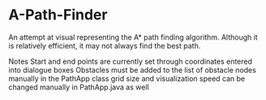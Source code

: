 # A-Path-Finder
An attempt at visual representing the A* path finding algorithm.
Although it is relatively efficient, it may not always find the best path.


Notes
  Start and end points are currently set through coordinates entered into dialogue boxes
  Obstacles must be added to the list of obstacle nodes manually in the PathApp class
  grid size and visualization speed can be changed manually in PathApp.java as well
  
